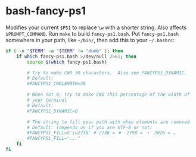# bash-fancy-ps1

Modifies your current `$PS1` to replace `\w` with a shorter string.  Also affects `$PROMPT_COMMAND`.  Run `make` to build `fancy-ps1.bash`.  Put `fancy-ps1.bash` somewhere in your path, like `~/bin/`, then add this to your `~/.bashrc`:
```bash
if [ -n "$TERM" -a "$TERM" != "dumb" ]; then
    if which fancy-ps1.bash >/dev/null 2>&1; then
        source $(which fancy-ps1.bash)

        # Try to make CWD 30 characters.  Also see FANCYPS1_DYNAMIC.
        # Default:
        #FANCYPS1_CWDLENGTH=30

        # When not 0, try to make CWD this percentage of the width of
        # your terminal
        # Default:
        #FANCYPS1_DYNAMIC=0

        # The string to fill your path with when elements are removed
        # Default: (depends on if you are UTF-8 or not)
        #FANCYPS1_FILL=$'\u2736' # 2736 = ✷  279d = ➝  2026 = …
        #FANCYPS1_FILL="..."
    fi
fi
```
